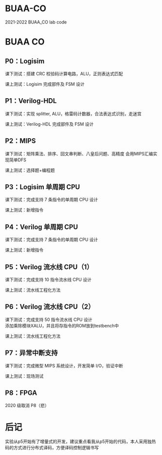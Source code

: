 # BUAA-CO
2021-2022 BUAA_CO lab code

# BUAA CO

## P0：Logisim

课下测试：搭建 CRC 校验码计算电路，ALU，正则表达式匹配

课上测试：Logisim 完成部件及 FSM 设计

## P1：Verilog-HDL

课下测试：实现 splitter, ALU，格雷码计数器，合法表达式识别，走迷宫

课上测试：Verilog-HDL 完成部件及 FSM 设计

## P2：MIPS

课下测试：矩阵乘法、排序、回文串判断、八皇后问题、高精度 
会用MIPS汇编实现简单DFS

课上测试：选择题+编程题

## P3：Logisim 单周期 CPU

课下测试：完成支持 7 条指令的单周期 CPU 设计

课上测试：新增指令

## P4：Verilog 单周期 CPU

课下测试：完成支持 7 条指令的单周期 CPU 设计

课上测试：新增指令

## P5：Verilog 流水线 CPU（1）

课下测试：完成支持 10 指令流水线 CPU 设计

课上测试：流水线工程化方法

## P6：Verilog 流水线 CPU（2）

课下测试：完成支持 50 指令流水线 CPU 设计  
添加乘除模块XALU，并且将存指令的ROM放到testbench中

课上测试：流水线工程化方法

## P7：异常中断支持

课下测试：完成微型 MIPS 系统设计，开发简单 I/O，验证中断

课上测试：现场测试

## P8：FPGA

2020 级取消 P8（悲）

# 后记

实验从p5开始有了增量式的开发，建议重点看我从p5开始的代码，本人采用独热码的方式进行分布式译码，方便译码控制逻辑书写